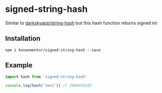 # signed-string-hash

Similar to [darkskyapp/string-hash](https://github.com/darkskyapp/string-hash "darkskyapp/string-hash") but this hash function returns signed int

## Installation

```
npm i konanmentor/signed-string-hash --save
```

## Example

```js
import hash from 'signed-string-hash'

console.log(hash('test')) // 2086450183
```
